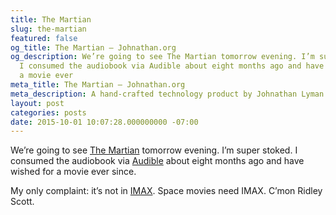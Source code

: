 ```yaml
---
title: The Martian
slug: the-martian
featured: false
og_title: The Martian – Johnathan.org
og_description: We’re going to see The Martian tomorrow evening. I’m super stoked.
  I consumed the audiobook via Audible about eight months ago and have wished for
  a movie ever
meta_title: The Martian – Johnathan.org
meta_description: A hand-crafted technology product by Johnathan Lyman
layout: post
categories: posts
date: 2015-10-01 10:07:28.000000000 -07:00
---
```


We’re going to see [The Martian](http://www.rottentomatoes.com/m/the_martian/) tomorrow evening. I’m super stoked. I consumed the audiobook via [Audible](http://www.audible.com/pd/Sci-Fi-Fantasy/The-Martian-Audiobook/B00B5HZGUG) about eight months ago and have wished for a movie ever since.

My only complaint: it’s not in [IMAX](http://imax.com). Space movies need IMAX. C’mon Ridley Scott.


